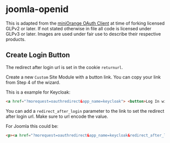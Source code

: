 # joomla-openid

This is adapted from the [miniOrange OAuth Client](https://extensions.joomla.org/extension/access-a-security/miniorange-oauth-client/) at time of forking licensed GLPv2 or later.
If not stated otherwise in file all code is licensed under GLPv3 or later.
Images are used under fair use to describe their respective products.

## Create Login Button

The redirect after login url is set in the cookie `returnurl`.

Create a new `Custom` Site Module with a button link. You can copy your link from Step 4 of the wizard.

This is a example for Keycloak:

```html
<a href="?morequest=oauthredirect&app_name=keycloak"> <button>Log In with SSO</button> </a>
```

You can add a `redirect_after_login` parameter to the link to set the redirect after login url. Make sure to url encode the value.

For Joomla this could be:

```html
<p><a href="?morequest=oauthredirect&app_name=keycloak&redirect_after_login=https://example.com/index.php/news-intern/aktuelles"> <button>Login Mitgliederbereich mit SSO</button> </a></p>
```

